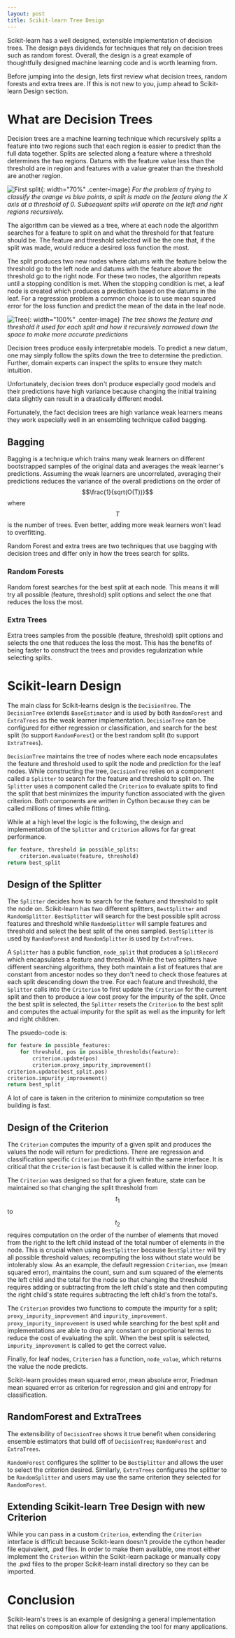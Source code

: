```yaml
---
layout: post
title: Scikit-learn Tree Design
---
```



Scikit-learn has a well designed, extensible implementation of decision trees. The design pays dividends for techniques that rely on decision trees such as random forest. Overall, the design is a great example of thoughtfully designed machine learning code and is worth learning from.

Before jumping into the design, lets first review what decision trees, random forests and extra trees are. If this is not new to you, jump ahead to Scikit-learn Design section.

# What are Decision Trees

Decision trees are a machine learning technique which recursively splits a feature into two regions such that each region is easier to predict than the full data together. Splits are selected along a feature where a threshold determines the two regions. Datums with the feature value less than the threshold are in region and features with a value greater than the threshold are another region.

![First split]({{site.base_url}}/images/sklearn_tree/first_split.png){: width="70%" .center-image}
*For the problem of trying to classify the orange vs blue points, a split is made on the feature along the X axis at a threshold of 0. Subsequent splits will operate on the left and right regions recursively.*

The algorithm can be viewed as a tree, where at each node the algorithm searches for a feature to split on and what the threshold for that feature should be. The feature and threshold selected will be the one that, if the split was made, would reduce a desired loss function the most. 

The split produces two new nodes where datums with the feature below the threshold go to the left node and datums with the feature above the threshold go to the right node. For these two nodes, the algorithm repeats until a stopping condition is met. When the stopping condition is met, a leaf node is created which produces a prediction based on the datums in the leaf. For a regression problem a common choice is to use mean squared error for the loss function and predict the mean of the data in the leaf node.

![Tree]({{site.base_url}}/images/sklearn_tree/tree.png){: width="100%" .center-image}
*The tree shows the feature and threshold it used for each split and how it recursively narrowed down the space to make more accurate predictions*


Decision trees produce easily interpretable models. To predict a new datum, one may simply follow the splits down the tree to determine the prediction. Further, domain experts can inspect the splits to ensure they match intuition.

Unfortunately, decision trees don't produce especially good models and their predictions have high variance because changing the initial training data slightly can result in a drastically different model.

Fortunately, the fact decision trees are high variance weak learners means they work especially well in an ensembling technique called bagging.

## Bagging

Bagging is a technique which trains many weak learners on different bootstrapped samples of the original data and averages the weak learner's predictions. Assuming the weak learners are uncorrelated, averaging their predictions reduces the variance of the overall predictions on the order of $$\frac{1}{sqrt(O(T))}$$ where $$T$$ is the number of trees. Even better, adding more weak learners won't lead to overfitting.

Random Forest and extra trees are two techniques that use bagging with decision trees and differ only in how the trees search for splits.

### Random Forests

Random forest searches for the best split at each node. This means it will try all possible (feature, threshold) split options and select the one that reduces the loss the most.

### Extra Trees

Extra trees samples from the possible (feature, threshold) split options and selects the one that reduces the loss the most. This has the benefits of being faster to construct the trees and provides regularization while selecting splits.

# Scikit-learn Design

The main class for Scikit-learns design is the `DecisionTree`. The `DecisionTree` extends `BaseEstimator` and is used by both `RandomForest` and `ExtraTrees` as the weak learner implementation. `DecisionTree` can be configured for either regression or classification, and search for the best split (to support `RandomForest`) or the best random split (to support `ExtraTrees`).

`DecisionTree` maintains the tree of nodes where each node encapsulates the feature and threshold used to split the node and prediction for the leaf nodes. While constructing the tree, `DecisionTree` relies on a component called a `Splitter` to search for the feature and threshold to split on. The `Splitter` uses a component called the `Criterion` to evaluate splits to find the split that best minimizes the impurity function associated with the given criterion. Both components are written in Cython because they can be called millions of times while fitting.

While at a high level the logic is the following, the design and implementation of the `Splitter` and `Criterion` allows for far great performance.

```Python
for feature, threshold in possible_splits:
    criterion.evaluate(feature, threshold)
return best_split
```

## Design of the Splitter

The `Splitter` decides how to search for the feature and threshold to split the node on. Scikit-learn has two different splitters, `BestSplitter` and `RandomSplitter`. `BestSplitter` will search for the best possible split across features and threshold while `RandomSplitter` will sample features and threshold and select the best split of the ones sampled. `BestSplitter` is used by `RandomForest` and `RandomSplitter` is used by `ExtraTrees`.

A `Splitter` has a public function, `node_split` that produces a `SplitRecord` which encapsulates a feature and threshold. While the two splitters have different searching algorithms, they both maintain a list of features that are constant from ancestor nodes so they don't need to check those features at each split descending down the tree. For each feature and threshold, the `Splitter` calls into the `Criterion` to first update the `Criterion` for the current split and then to produce a low cost proxy for the impurity of the split. Once the best split is selected, the `Splitter` resets the `Criterion` to the best split and computes the actual impurity for the split as well as the impurity for left and right children. 
 
The psuedo-code is:

```Python
for feature in possible_features:
    for threshold, pos in possible_thresholds(feature):
        criterion.update(pos)
        criterion.proxy_impurity_improvement()
criterion.update(best_split.pos)
criterion.impurity_improvement()
return best_split
```

A lot of care is taken in the criterion to minimize computation so tree building is fast.


## Design of the Criterion

The `Criterion` computes the impurity of a given split and produces the values the node will return for predictions. There are regression and classification specific `Criterion` that both fit within the same interface. It is critical that the `Criterion` is fast because it is called within the inner loop.

The `Criterion` was designed so that for a given feature, state can be maintained so that changing the split threshold from $$t_1$$ to $$t_2$$ requires computation on the order of the number of elements that moved from the right to the left child instead of the total number of elements in the node. This is crucial when using `BestSplitter` because `BestSplitter` will try all possible threshold values; recomputing the loss without state would be intolerably slow. As an example, the default regression `Criterion`, `mse` (mean squared error), maintains the count, sum and sum squared of the elements the left child and the total for the node so that changing the threshold requires adding or subtracting from the left child's state and then computing the right child's state requires subtracting the left child's from the total's.

The `Criterion` provides two functions to compute the impurity for a split; `proxy_impurity_improvement` and `impurity_improvement`. `proxy_impurity_improvement` is used while searching for the best split and implementations are able to drop any constant or proportional terms to reduce the cost of evaluating the split. When the best split is selected, `impurity_improvement` is called to get the correct value.

Finally, for leaf nodes, `Criterion` has a function, `node_value`, which returns the value the node predicts.

Scikit-learn provides mean squared error, mean absolute error, Friedman mean squared error as criterion for regression and gini and entropy for classification.

## RandomForest and ExtraTrees

The extensibility of `DecisionTree` shows it true benefit when considering ensemble estimators that build off of `DecisionTree`; `RandomForest` and `ExtraTrees`. 

`RandomForest` configures the splitter to be `BestSplitter` and allows the user to select the criterion desired. Similarly, `ExtraTrees` configures the splitter to be `RandomSplitter` and users may use the same criterion they selected for `RandomForest`.

## Extending Scikit-learn Tree Design with new Criterion

While you can pass in a custom `Criterion`, extending the `Criterion` interface is difficult because Scikit-learn doesn't provide the cython header file equivalent, .pxd files. In order to make them available, one most either implement the `Criterion` within the Scikit-learn package or manually copy the .pxd files to the proper Scikit-learn install directory so they can be imported. 

# Conclusion

Scikit-learn's trees is an example of designing a general implementation that relies on composition allow for extending the tool for many applications.
